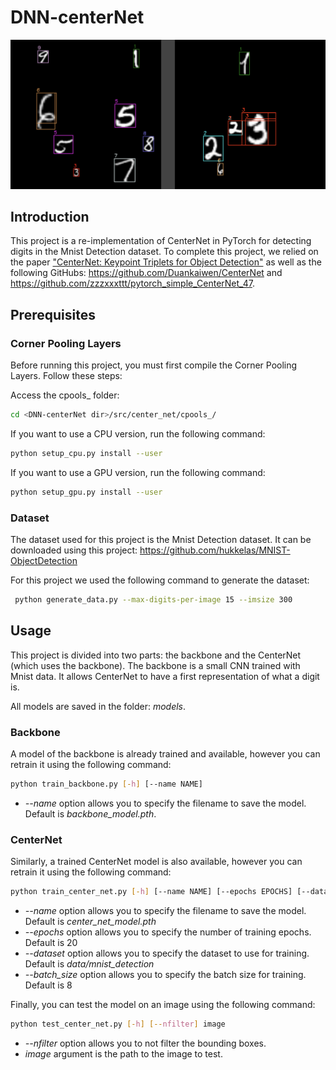 # DNN-centerNet

![alt text](images/image.png "Mnist Detection example")

## Introduction

This project is a re-implementation of CenterNet in PyTorch for detecting digits in the Mnist Detection dataset. To complete this project, we relied on the paper ["CenterNet: Keypoint Triplets for Object Detection"](https://arxiv.org/pdf/1904.08189.pdf) as well as the following GitHubs: https://github.com/Duankaiwen/CenterNet and https://github.com/zzzxxxttt/pytorch_simple_CenterNet_47.

## Prerequisites

### Corner Pooling Layers

Before running this project, you must first compile the Corner Pooling Layers. Follow these steps:

Access the cpools_ folder: 
```bash
cd <DNN-centerNet dir>/src/center_net/cpools_/
```

If you want to use a CPU version, run the following command: 
```bash
python setup_cpu.py install --user
```

If you want to use a GPU version, run the following command: 
```bash
python setup_gpu.py install --user
```

### Dataset

The dataset used for this project is the Mnist Detection dataset. It can be downloaded using this project: https://github.com/hukkelas/MNIST-ObjectDetection

For this project we used the following command to generate the dataset:
```bash
 python generate_data.py --max-digits-per-image 15 --imsize 300
```

## Usage

This project is divided into two parts: the backbone and the CenterNet (which uses the backbone). The backbone is a small CNN trained with Mnist data. It allows CenterNet to have a first representation of what a digit is.

All models are saved in the folder: *models*.

### Backbone
A model of the backbone is already trained and available, however you can retrain it using the following command:
    
```bash
python train_backbone.py [-h] [--name NAME]
```

- *--name* option allows you to specify the filename to save the model. Default is *backbone_model.pth*.

### CenterNet

Similarly, a trained CenterNet model is also available, however you can retrain it using the following command: 

```bash
python train_center_net.py [-h] [--name NAME] [--epochs EPOCHS] [--dataset DATASET] [--batch_size BATCH_SIZE]
```

- *--name* option allows you to specify the filename to save the model. Default is *center_net_model.pth*
- *--epochs* option allows you to specify the number of training epochs. Default is 20
- *--dataset* option allows you to specify the dataset to use for training. Default is *data/mnist_detection*
- *--batch_size* option allows you to specify the batch size for training. Default is 8


Finally, you can test the model on an image using the following command:

```bash
python test_center_net.py [-h] [--nfilter] image
```

- *--nfilter* option allows you to not filter the bounding boxes.
- *image* argument is the path to the image to test.